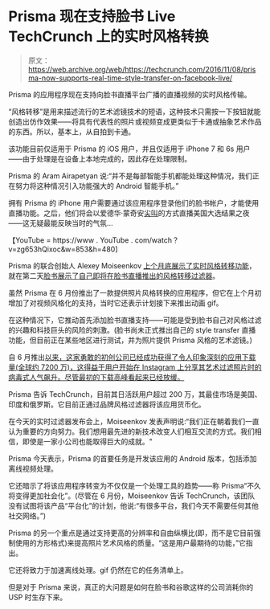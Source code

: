 # Prisma 现在支持脸书 Live TechCrunch 上的实时风格转换

> 原文：<https://web.archive.org/web/https://techcrunch.com/2016/11/08/prisma-now-supports-real-time-style-transfer-on-facebook-live/>

Prisma 的应用程序现在支持向脸书直播平台广播的直播视频的实时风格传输。

“风格转移”是用来描述流行的艺术滤镜技术的短语，这种技术只需按一下按钮就能创造出仿作效果——将具有代表性的照片或视频变成更类似于卡通或抽象艺术作品的东西。所以，基本上，从自拍到卡通。

该功能目前仅适用于 Prisma 的 iOS 用户，并且仅适用于 iPhone 7 和 6s 用户——由于处理是在设备上本地完成的，因此存在处理限制。

Prisma 的 Aram Airapetyan 说:“并不是每部智能手机都能处理这种情况，我们正在努力将这种情况引入功能强大的 Android 智能手机。”

拥有 Prisma 的 iPhone 用户需要通过该应用程序登录他们的脸书帐户，才能使用直播功能。之后，他们将会以爱德华·蒙奇安[尖叫](https://web.archive.org/web/20221210070735/https://en.wikipedia.org/wiki/The_Scream#/media/File:The_Scream.jpg)的方式直播美国大选结果之夜——这无疑最能反映当时的气氛…

【YouTube = https://www . YouTube . com/watch？v=zg653hQixoc&w=853&h=480]

Prisma 的联合创始人 Alexey Moiseenkov [上个月底展示了实时风格转移功能](https://web.archive.org/web/20221210070735/https://beta.techcrunch.com/2016/10/27/prisma-demos-its-art-filters-working-in-real-time-on-facebook-live-video/)，就在第二天[脸书展示了自己即将在脸书直播推出的风格转移过滤器](https://web.archive.org/web/20221210070735/https://beta.techcrunch.com/2016/10/25/facebook-video-filters/)。

虽然 Prisma 在 6 月份推出了一款提供照片风格转换的应用程序，但它在上个月初增加了对视频风格化的支持，当时它还表示计划接下来推出动画 gif。

在这种情况下，它推动首先添加脸书直播支持——可能是受到脸书自己对风格过滤的兴趣和科技巨头的风险的刺激。(脸书尚未正式推出自己的 style transfer 直播功能，但目前正在某些地区进行测试，并为照片提供 Prisma 风格的艺术滤镜。)

自 6 月推出[以来，这家勇敢的初创公司已经成功获得了令人印象深刻的应用下载量(全球约 7200 万)，这得益于用户开始在 Instagram 上分享其艺术过滤照片时的病毒式人气飙升。尽管最初的下载高峰看起来已经放缓。](https://web.archive.org/web/20221210070735/https://beta.techcrunch.com/2016/06/24/prisma-uses-ai-to-turn-your-photos-into-graphic-novel-fodder-double-quick/)

Prisma 告诉 TechCrunch，目前其日活跃用户超过 200 万，其最佳市场是美国、印度和俄罗斯。它目前正通过品牌风格过滤器将该应用货币化。

在今天的实时过滤器发布会上，Moiseenkov 发表声明说:“我们正在朝着我们一直认为重要的方向努力。我们想用最先进的新技术改变人们相互交流的方式。我们相信，即使是一家小公司也能取得巨大的成就。"

Prisma 今天表示，Prisma 的首要任务是开发该应用的 Android 版本，包括添加离线视频处理。

它还暗示了将该应用程序转变为不仅仅是一个处理工具的趋势——称 Prisma“不久将变得更加社会化”。(尽管在 6 月份，Moiseenkov 告诉 TechCrunch，该团队没有试图将该产品“平台化”的计划，他说:“有很多平台，我们今天不需要任何其他社交网络。”)

Prisma 的另一个重点是通过支持更高的分辨率和自由纵横比(即，而不是它目前强制使用的方形格式)来提高照片艺术风格的质量。“这是用户最期待的功能，”它指出。

它还将致力于加速离线处理。gif 仍然在它的任务清单上。

但是对于 Prisma 来说，真正的大问题是如何在脸书和谷歌这样的公司消耗你的 USP 时生存下来。